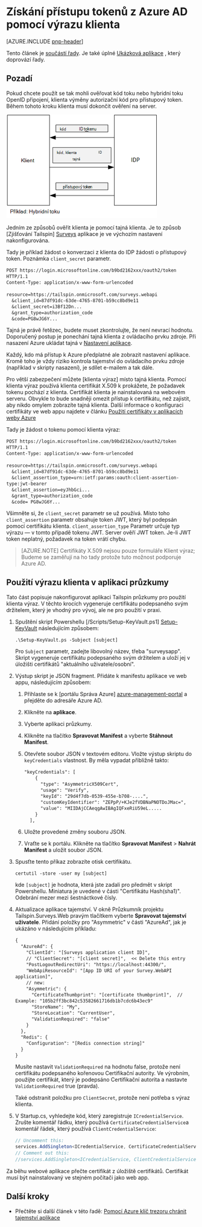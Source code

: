 <properties
   pageTitle="Získání přístupu tokenů z Azure AD pomocí klienta výraz | Microsoft Azure"
   description="Jak získat přístup tokenů z Azure AD pomocí klienta výraz."
   services=""
   documentationCenter="na"
   authors="MikeWasson"
   manager="roshar"
   editor=""
   tags=""/>

<tags
   ms.service="guidance"
   ms.devlang="dotnet"
   ms.topic="article"
   ms.tgt_pltfrm="na"
   ms.workload="na"
   ms.date="05/23/2016"
   ms.author="mwasson"/>

# <a name="using-client-assertion-to-get-access-tokens-from-azure-ad"></a>Získání přístupu tokenů z Azure AD pomocí výrazu klienta

[AZURE.INCLUDE [pnp-header](../../includes/guidance-pnp-header-include.md)]

Tento článek je [součástí řady]. Je také úplné [Ukázková aplikace] , který doprovází řady.

## <a name="background"></a>Pozadí

Pokud chcete použít se tak mohli ověřovat kód toku nebo hybridní toku OpenID připojení, klienta výměny autorizační kód pro přístupový token. Během tohoto kroku klienta musí dokončit ověření na server.

![Tajná klienta](media/guidance-multitenant-identity/client-secret.png)

Jedním ze způsobů ověřit klienta je pomocí tajná klienta. Je to způsob [Zjišťování Tailspin] [ Surveys] aplikace je ve výchozím nastavení nakonfigurována.

Tady je příklad žádost o konverzaci z klienta do IDP žádosti o přístupový token. Poznámka `client_secret` parametr.

```
POST https://login.microsoftonline.com/b9bd2162xxx/oauth2/token HTTP/1.1
Content-Type: application/x-www-form-urlencoded

resource=https://tailspin.onmicrosoft.com/surveys.webapi
  &client_id=87df91dc-63de-4765-8701-b59cc8bd9e11
  &client_secret=i3Bf12Dn...
  &grant_type=authorization_code
  &code=PG8wJG6Y...
```

Tajná je právě řetězec, budete muset zkontrolujte, že není nevrací hodnotu. Doporučený postup je ponechání tajná klienta z ovládacího prvku zdroje. Při nasazení Azure ukládat tajná v [Nastavení aplikace][configure-web-app].

Každý, kdo má přístup k Azure předplatné ale zobrazit nastavení aplikace. Kromě toho je vždy riziko kontrola tajemství do ovládacího prvku zdroje (například v skripty nasazení), je sdílet e-mailem a tak dále.

Pro větší zabezpečení můžete [klienta výraz] místo tajná klienta. Pomocí klienta výraz používá klienta certifikát X.509 k prokážete, že požadavek tokenu pochází z klienta. Certifikát klienta je nainstalovaná na webovém serveru. Obvykle to bude snadněji omezit přístup k certifikátu, než zajistit, aby nikdo omylem zobrazíte tajná klienta. Další informace o konfiguraci certifikáty ve web appu najdete v článku [Použití certifikáty v aplikacích weby Azure][using-certs-in-websites]

Tady je žádost o tokenu pomocí klienta výraz:

```
POST https://login.microsoftonline.com/b9bd2162xxx/oauth2/token HTTP/1.1
Content-Type: application/x-www-form-urlencoded

resource=https://tailspin.onmicrosoft.com/surveys.webapi
  &client_id=87df91dc-63de-4765-8701-b59cc8bd9e11
  &client_assertion_type=urn:ietf:params:oauth:client-assertion-type:jwt-bearer
  &client_assertion=eyJhbGci...
  &grant_type=authorization_code
  &code= PG8wJG6Y...
```

Všimněte si, že `client_secret` parametr se už používá. Místo toho `client_assertion` parametr obsahuje token JWT, který byl podepsán pomocí certifikátu klienta. `client_assertion_type` Parametr určuje typ výrazu &mdash; v tomto případě tokenu JWT. Server ověří JWT token. Je-li JWT token neplatný, požadavek na token vrátí chybu.

> [AZURE.NOTE] Certifikáty X.509 nejsou pouze formuláře Klient výraz; Budeme se zaměřují na ho tady protože tuto možnost podporuje Azure AD.

## <a name="using-client-assertion-in-the-surveys-application"></a>Použití výrazu klienta v aplikaci průzkumy

Tato část popisuje nakonfigurovat aplikaci Tailspin průzkumy pro použití klienta výraz. V těchto krocích vygeneruje certifikátu podepsaného svým držitelem, který je vhodný pro vývoj, ale ne pro použití v praxi.

1. Spuštění skript Powershellu [/Scripts/Setup-KeyVault.ps1] [ Setup-KeyVault] následujícím způsobem:

    ```
    .\Setup-KeyVault.ps -Subject [subject]
    ```

    Pro `Subject` parametr, zadejte libovolný název, třeba "surveysapp". Skript vygeneruje certifikátu podepsaného svým držitelem a uloží jej v úložišti certifikátů "aktuálního uživatele/osobní".

2. Výstup skript je JSON fragment. Přidáte k manifestu aplikace ve web appu, následujícím způsobem:

    1. Přihlaste se k [portálu Správa Azure] [ azure-management-portal] a přejděte do adresáře Azure AD.

    2. Klikněte na **aplikace**.

    3. Vyberte aplikaci průzkumy.

    4.  Klikněte na tlačítko **Spravovat Manifest** a vyberte **Stáhnout Manifest**.

    5.  Otevřete soubor JSON v textovém editoru. Vložte výstup skriptu do `keyCredentials` vlastnost. By měla vypadat přibližně takto:

        ```    
        "keyCredentials": [
            {
              "type": "AsymmetricX509Cert",
              "usage": "Verify",
              "keyId": "29d4f7db-0539-455e-b708-....",
              "customKeyIdentifier": "ZEPpP/+KJe2fVDBNaPNOTDoJMac=",
              "value": "MIIDAjCCAeqgAwIBAgIQFxeRiU59eL.....
            }
          ],
         ```

    6.  Uložte provedené změny souboru JSON.

    7.  Vraťte se k portálu. Klikněte na tlačítko **Spravovat Manifest** > **Nahrát Manifest** a uložit soubor JSON.

3. Spusťte tento příkaz zobrazíte otisk certifikátu.

    ```
    certutil -store -user my [subject]
    ```

    kde `[subject]` je hodnota, která jste zadali pro předmět v skript Powershellu. Miniatura je uvedené v části "Certifikátu Hash(sha1)". Odebrání mezer mezi šestnáctkové čísly.

4. Aktualizace aplikace tajemství. V okně Průzkumník projektu Tailspin.Surveys.Web pravým tlačítkem vyberte **Spravovat tajemství uživatele**. Přidání položky pro "Asymmetric" v části "AzureAd", jak je ukázáno v následujícím příkladu:

    ```
    {
      "AzureAd": {
        "ClientId": "[Surveys application client ID]",
        // "ClientSecret": "[client secret]",  << Delete this entry
        "PostLogoutRedirectUri": "https://localhost:44300/",
        "WebApiResourceId": "[App ID URI of your Survey.WebAPI application]",
        // new:
        "Asymmetric": {
          "CertificateThumbprint": "[certificate thumbprint]",  // Example: "105b2ff3bc842c53582661716db1b7cdc6b43ec9"
          "StoreName": "My",
          "StoreLocation": "CurrentUser",
          "ValidationRequired": "false"
        }
      },
      "Redis": {
        "Configuration": "[Redis connection string]"
      }
    }
    ```

    Musíte nastavit `ValidationRequired` na hodnotu false, protože není certifikátu podepsaného kořenovou Certifikační autority. Ve výrobním, použijte certifikát, který je podepsáno Certifikační autorita a nastavte `ValidationRequired` true (pravda).

    Také odstranit položku pro `ClientSecret`, protože není potřeba s výraz klienta.

5. V Startup.cs, vyhledejte kód, který zaregistruje `ICredentialService`. Zrušte komentář řádku, který používá `CertificateCredentialService`a komentář řádek, který používá `ClientCredentialService`:

    ```csharp
    // Uncomment this:
    services.AddSingleton<ICredentialService, CertificateCredentialService>();
    // Comment out this:
    //services.AddSingleton<ICredentialService, ClientCredentialService>();
    ```

Za běhu webové aplikace přečte certifikát z úložiště certifikátů. Certifikát musí být nainstalovaný ve stejném počítači jako web app.

## <a name="next-steps"></a>Další kroky

- Přečtěte si další článek v této řadě: [Pomocí Azure klíč trezoru chránit tajemství aplikace][key vault]


<!-- Links -->
[configure-web-app]: ../app-service-web/web-sites-configure.md
[azure-management-portal]: https://manage.windowsazure.com
[výraz klienta]: https://tools.ietf.org/html/rfc7521
[key vault]: guidance-multitenant-identity-keyvault.md
[Setup-KeyVault]: https://github.com/Azure-Samples/guidance-identity-management-for-multitenant-apps/blob/master/scripts/Setup-KeyVault.ps1
[Surveys]: guidance-multitenant-identity-tailspin.md
[using-certs-in-websites]: https://azure.microsoft.com/blog/using-certificates-in-azure-websites-applications/
[součástí řady]: guidance-multitenant-identity.md
[Ukázková aplikace]: https://github.com/Azure-Samples/guidance-identity-management-for-multitenant-apps
